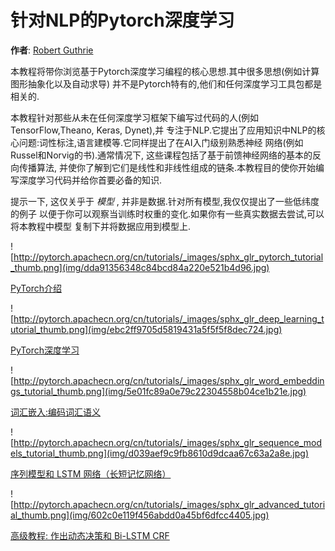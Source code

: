 # 针对NLP的Pytorch深度学习

**作者**: [Robert Guthrie](https://github.com/rguthrie3/DeepLearningForNLPInPytorch)

本教程将带你浏览基于Pytorch深度学习编程的核心思想.其中很多思想(例如计算图形抽象化以及自动求导) 并不是Pytorch特有的,他们和任何深度学习工具包都是相关的.

本教程针对那些从未在任何深度学习框架下编写过代码的人(例如TensorFlow,Theano, Keras, Dynet),并 专注于NLP.它提出了应用知识中NLP的核心问题:词性标注,语言建模等.它同样提出了在AI入门级别熟悉神经 网络(例如Russel和Norvig的书).通常情况下, 这些课程包括了基于前馈神经网络的基本的反向传播算法, 并使你了解到它们是线性和非线性组成的链条.本教程目的使你开始编写深度学习代码并给你首要必备的知识.

提示一下, 这仅关乎于 _模型_ , 并非是数据.针对所有模型,我仅仅提出了一些低纬度的例子 以便于你可以观察当训练时权重的变化.如果你有一些真实数据去尝试,可以将本教程中模型 复制下并将数据应用到模型上.

![http://pytorch.apachecn.org/cn/tutorials/_images/sphx_glr_pytorch_tutorial_thumb.png](img/dda91356348c84bcd84a220e521b4d96.jpg)

[PyTorch介绍](nlp/pytorch_tutorial.html#sphx-glr-beginner-nlp-pytorch-tutorial-py)

![http://pytorch.apachecn.org/cn/tutorials/_images/sphx_glr_deep_learning_tutorial_thumb.png](img/ebc2ff9705d5819431a5f5f5f8dec724.jpg)

[PyTorch深度学习](nlp/deep_learning_tutorial.html#sphx-glr-beginner-nlp-deep-learning-tutorial-py)

![http://pytorch.apachecn.org/cn/tutorials/_images/sphx_glr_word_embeddings_tutorial_thumb.png](img/5e01fc89a0e79c22304558b04ce1b21e.jpg)

[词汇嵌入:编码词汇语义](nlp/word_embeddings_tutorial.html#sphx-glr-beginner-nlp-word-embeddings-tutorial-py)

![http://pytorch.apachecn.org/cn/tutorials/_images/sphx_glr_sequence_models_tutorial_thumb.png](img/d039aef9c9fb8610d9dcaa67c63a2a8e.jpg)

[序列模型和 LSTM 网络（长短记忆网络）](nlp/sequence_models_tutorial.html#sphx-glr-beginner-nlp-sequence-models-tutorial-py)

![http://pytorch.apachecn.org/cn/tutorials/_images/sphx_glr_advanced_tutorial_thumb.png](img/602c0e119f456abdd0a45bf6dfcc4405.jpg)

[高级教程: 作出动态决策和 Bi-LSTM CRF](nlp/advanced_tutorial.html#sphx-glr-beginner-nlp-advanced-tutorial-py)